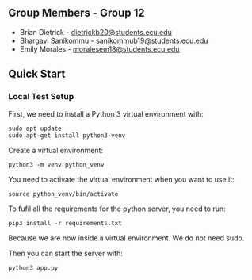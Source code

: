 ## Group Members - Group 12
* Brian Dietrick     - dietrickb20@students.ecu.edu
* Bhargavi Sanikommu - sanikommub19@students.ecu.edu
* Emily Morales      - moralesem18@students.ecu.edu

## Quick Start
### Local Test Setup
First, we need to install a Python 3 virtual environment with:
```
sudo apt update
sudo apt-get install python3-venv
```

Create a virtual environment:
```
python3 -m venv python_venv
```

You need to activate the virtual environment when you want to use it:
```
source python_venv/bin/activate
```

To fufil all the requirements for the python server, you need to run:
```
pip3 install -r requirements.txt
```
Because we are now inside a virtual environment. We do not need sudo.

Then you can start the server with:
```
python3 app.py
```
